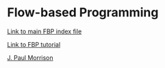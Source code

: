 # Flow-based Programming


[Link to main FBP index file](https://jpaulm.github.io/fbp/)

[Link to FBP tutorial](https://github.com/jpaulm/fbp-tutorial-filter-file/blob/master/README.md) 

[J. Paul Morrison](https://jpaulm.github.io/index.shtml)
